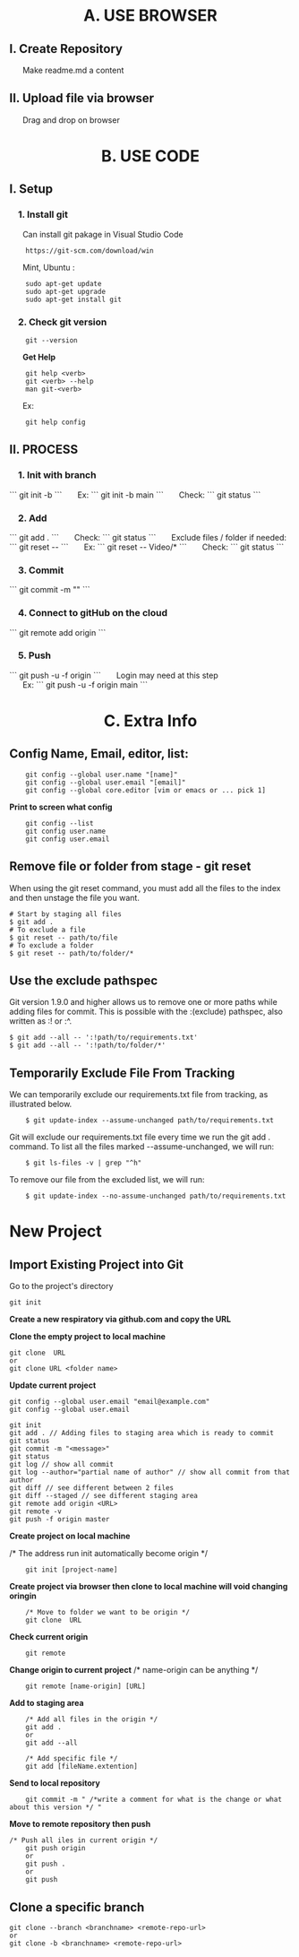 <h1 align="center"> A. USE BROWSER </h1>
<h2> I. Create Repository </h2>

&nbsp;&nbsp;&nbsp;&nbsp;&nbsp; Make readme.md a content

<h2> II. Upload file via browser </h2>

&nbsp;&nbsp;&nbsp;&nbsp;&nbsp; Drag and drop on browser

<h1 align="center"> B. USE CODE</h1>
<h2> I. Setup</h2>

<h3> &nbsp;&nbsp;&nbsp; 1. Install git</h3>
&nbsp;&nbsp;&nbsp;&nbsp;&nbsp; Can install git pakage in Visual Studio Code

```
    https://git-scm.com/download/win
```
&nbsp;&nbsp;&nbsp;&nbsp;&nbsp; Mint, Ubuntu : 

```
    sudo apt-get update
    sudo apt-get upgrade
    sudo apt-get install git
```
<h3> &nbsp;&nbsp;&nbsp; 2. Check git version </h3>

```
    git --version
``` 
&nbsp;&nbsp;&nbsp;&nbsp;&nbsp; **Get Help**

```
    git help <verb>
    git <verb> --help
    man git-<verb>
```    
&nbsp;&nbsp;&nbsp;&nbsp;&nbsp; Ex: 

```
    git help config
```
<h2>II. PROCESS</h2>
<h3> &nbsp;&nbsp;&nbsp; 1. Init with branch</h3>
```
    git init -b <branch name>
```
&nbsp;&nbsp;&nbsp;&nbsp;&nbsp; Ex:
```
    git init -b main
```
&nbsp;&nbsp;&nbsp;&nbsp;&nbsp; Check:
```
    git status
```
<h3> &nbsp;&nbsp;&nbsp; 2. Add </h3>
```
    git add .
```
&nbsp;&nbsp;&nbsp;&nbsp;&nbsp; Check:
```
    git status
```
&nbsp;&nbsp;&nbsp;&nbsp;&nbsp; Exclude files / folder if needed:
```
    git reset -- <path/to/file>
```
&nbsp;&nbsp;&nbsp;&nbsp;&nbsp; Ex: 
```
    git reset -- Video/*
```
&nbsp;&nbsp;&nbsp;&nbsp;&nbsp; Check:
```
    git status
```
<h3> &nbsp;&nbsp;&nbsp; 3. Commit </h3>
```
    git commit -m "<Message>"
```
<h3> &nbsp;&nbsp;&nbsp; 4. Connect to gitHub on the cloud </h3>
```
    git remote add origin <git hub code link>
```
<h3> &nbsp;&nbsp;&nbsp; 5. Push </h3>
```
    git push -u -f origin <branch>
```
&nbsp;&nbsp;&nbsp;&nbsp;&nbsp; Login may need at this step <br>
&nbsp;&nbsp;&nbsp;&nbsp;&nbsp; Ex:
```
    git push -u -f origin main
```
<h1 align="center"> C. Extra Info</h1>

## Config Name, Email, editor, list:
```
    git config --global user.name "[name]"
    git config --global user.email "[email]"
    git config --global core.editor [vim or emacs or ... pick 1]
```
**Print to screen what config**
```
    git config --list
    git config user.name
    git config user.email
```
## Remove file or folder from stage - git reset
When using the git reset command, you must add all the files to the index and then unstage the file you want.
```
# Start by staging all files
$ git add .
# To exclude a file
$ git reset -- path/to/file
# To exclude a folder
$ git reset -- path/to/folder/*
```

## Use the exclude pathspec
Git version 1.9.0 and higher allows us to remove one or more paths while adding files for commit. This is possible with the :(exclude) pathspec, also written as :! or :^.
```
$ git add --all -- ':!path/to/requirements.txt'
$ git add --all -- ':!path/to/folder/*'
```
## Temporarily Exclude File From Tracking
We can temporarily exclude our requirements.txt file from tracking, as illustrated below.
```
    $ git update-index --assume-unchanged path/to/requirements.txt
```
Git will exclude our requirements.txt file every time we run the git add . command. To list all the files marked --assume-unchanged, we will run:
```
    $ git ls-files -v | grep "^h"
```
To remove our file from the excluded list, we will run:
```
    $ git update-index --no-assume-unchanged path/to/requirements.txt
```


<h1> New Project </h1>

## Import Existing Project into Git

Go to the project's directory
```
git init
```











**Create a new respiratory via github.com and copy the URL**

**Clone the empty project to local machine**
```
git clone  URL
or
git clone URL <folder name>
```
**Update current project**
```
git config --global user.email "email@example.com"
git config --global user.email

git init
git add . // Adding files to staging area which is ready to commit
git status
git commit -m "<message>"
git status
git log // show all commit
git log --author="partial name of author" // show all commit from that author
git diff // see different between 2 files
git diff --staged // see different staging area
git remote add origin <URL>
git remote -v
git push -f origin master
```

**Create project on local machine**

/* The address run init automatically become origin */
```
    git init [project-name]
```
**Create project via browser then clone to local machine will void changing oringin**
```
    /* Move to folder we want to be origin */
    git clone  URL    
```
**Check current origin**
```
    git remote
```
**Change origin to current project**
/* name-origin can be anything */
```
    git remote [name-origin] [URL]
```

**Add to staging area**
```
    /* Add all files in the origin */
    git add .
    or
    git add --all
    
    /* Add specific file */
    git add [fileName.extention]
```
**Send to local repository**
```
    git commit -m " /*write a comment for what is the change or what about this version */ "
```
**Move to remote repository then push**
```
/* Push all iles in current origin */
    git push origin
    or
    git push .
    or
    git push
```
## Clone a specific branch
```
git clone --branch <branchname> <remote-repo-url>
or
git clone -b <branchname> <remote-repo-url>
```
